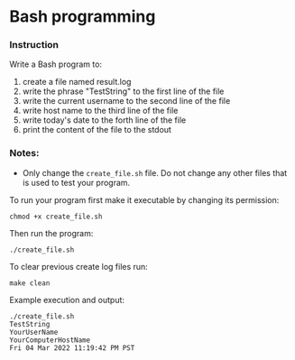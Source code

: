 # Bash programming

### Instruction
Write a Bash program to: 
1. create a file named result.log
2. write the phrase "TestString" to the first line of the file
3. write the current username to the second line of the file
4. write host name to the third line of the file
5. write today's date to the forth line of the file
6. print the content of the file to the stdout

### Notes:
- Only change the `create_file.sh` file. Do not change any other files that is used to test your program. 

To run your program first make it executable by changing its permission:
```
chmod +x create_file.sh
```
Then run the program:
```
./create_file.sh
```

To clear previous create log files run:
```
make clean
```

Example execution and output:
```
./create_file.sh
TestString
YourUserName
YourComputerHostName
Fri 04 Mar 2022 11:19:42 PM PST
```